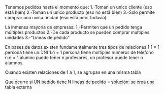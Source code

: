 Tenemos pedidos hasta el momento que:
1.-Toman un unico cliente (eso está bien)
2.-Toman un único producto (eso no está bien)
3.-Solo permite comprar una unica unidad (eso está peor todavía)

La inmensa mayoría de empresas:
1.-Permiten que un pedido tenga múltiples productos
2.-De cada producto se pueden comprar multiples unidades
3.-"Lineas de pedido"

En bases de datos existen fundamentalmente tres tipos de relaciones
1:1 = 1 persona tiene un DNI
1:n = 1 persona tiene multiples numeros de telefono
n:n = 1 alumno puede tener n profesores, un profesor puede tener n alumnos

Cuando existen relaciones de 1 a 1, se agrupan en una misma tabla

Que ocurre si UN pedido tiene N lineas de pedido = solución: se crea una tabla externa

